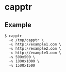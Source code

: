 # capptr

## Example

```
$ capptr
  -o /tmp/capptr \
  -u http://example1.com \
  -u http://example2.com \
  -u http://example3.com \
  -v 500x500 \
  -v 1000x1000 \
  -v 1500x1500
```
